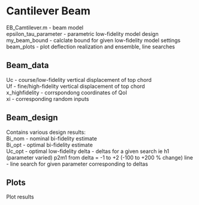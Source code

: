 # Cantilever Beam 

EB_Camtilever.m - beam model   
epsilon_tau_parameter - parametric low-fidelity model design   
my_beam_bound - calclate bound for given low-fidelity model settings   
beam_plots - plot deflection realization and ensemble, line searches  

## Beam_data
Uc - course/low-fidelity vertical displacement of top chord  
Uf - fine/high-fidelity vertical displacement of top chord  
x_highfidelity - corrspondong coordinates of QoI   
xi - corresponding random inputs   

## Beam_design
Contains various design results:   
Bi_nom - nominal bi-fidelity estimate  
Bi_opt - optimal bi-fidelity estimate   
Uc_opt - optimal low-fidelity 
delta - deltas for a given search ie h1 (parameter varied) p2m1 from delta = -1 to +2 (-100 to +200 % change)
line - line search for given parameter corresponding to deltas

## Plots
Plot results  
